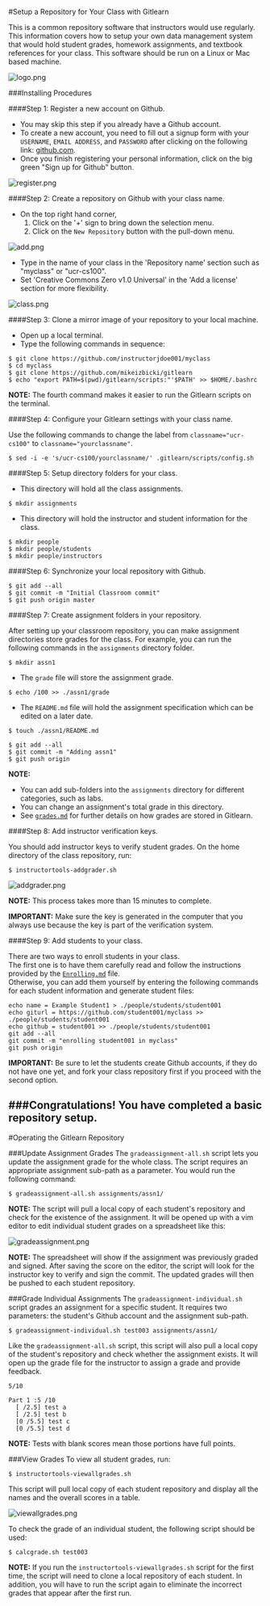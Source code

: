 #Setup a Repository for Your Class with Gitlearn

This is a common repository software that instructors would use regularly.
This information covers how to setup your own data management system that would hold student grades, homework assignments, and textbook references for your class.
This software should be run on a Linux or Mac based machine.

![logo.png](img/logo.png)

###Installing Procedures

####Step 1: Register a new account on Github.

- You may skip this step if you already have a Github account.
- To create a new account, you need to fill out a signup form with your `USERNAME`, `EMAIL ADDRESS`, and `PASSWORD` after clicking on the following link: [github.com](https://github.com).
- Once you finish registering your personal information, click on the big green "Sign up for Github" button.

![register.png](img/register.png)

####Step 2: Create a repository on Github with your class name.

- On the top right hand corner, 
  1. Click on the '+' sign to bring down the selection menu.
  2. Click on the `New Repository` button with the pull-down menu.

![add.png](img/add.png)

- Type in the name of your class in the 'Repository name' section such as "myclass" or "ucr-cs100".
- Set 'Creative Commons Zero v1.0 Universal' in the 'Add a license' section for more flexibility.

![class.png](img/class.png)

####Step 3: Clone a mirror image of your repository to your local machine.

- Open up a local terminal.
- Type the following commands in sequence:
```
$ git clone https://github.com/instructorjdoe001/myclass
$ cd myclass
$ git clone https://github.com/mikeizbicki/gitlearn
$ echo "export PATH=$(pwd)/gitlearn/scripts:"'$PATH' >> $HOME/.bashrc
```
**NOTE:**
The fourth command makes it easier to run the Gitlearn scripts on the terminal.

####Step 4: Configure your Gitlearn settings with your class name.

Use the following commands to change the label from `classname="ucr-cs100"` to `classname="yourclassname"`.
```
$ sed -i -e 's/ucr-cs100/yourclassname/' .gitlearn/scripts/config.sh
```

####Step 5: Setup directory folders for your class.
- This directory will hold all the class assignments.
```
$ mkdir assignments
```
- This directory will hold the instructor and student information for the class.
```
$ mkdir people
$ mkdir people/students
$ mkdir people/instructors
```

####Step 6: Synchronize your local repository with Github.

```
$ git add --all
$ git commit -m "Initial Classroom commit"
$ git push origin master
```

####Step 7: Create assignment folders in your repository.

After setting up your classroom repository, you can make assignment directories store grades for the class.
For example, you can run the following commands in the `assignments` directory folder.
```
$ mkdir assn1
```
- The `grade` file will store the assignment grade.
```
$ echo /100 >> ./assn1/grade
```
- The `README.md` file will hold the assignment specification which can be edited on a later date.
```
$ touch ./assn1/README.md
```
```
$ git add --all
$ git commit -m "Adding assn1"
$ git push origin
```
**NOTE:**
- You can add sub-folders into the `assignments` directory for different categories, such as labs.
- You can change an assignment's total grade in this directory.
- See [`grades.md`](grades.md) for further details on how grades are stored in Gitlearn.

####Step 8: Add instructor verification keys.

You should add instructor keys to verify student grades.
On the home directory of the class repository, run:
```
$ instructortools-addgrader.sh
```
![addgrader.png](img/addgrader.png)

**NOTE:**
This process takes more than 15 minutes to complete.

**IMPORTANT:**
Make sure the key is generated in the computer that you always use because the key is part of the verification system.

####Step 9: Add students to your class.

There are two ways to enroll students in your class.  
The first one is to have them carefully read and follow the instructions provided by the [`Enrolling.md`](Enrolling.md) file.  
Otherwise, you can add them yourself by entering the following commands for each student information and generate student files:
```
echo name = Example Student1 > ./people/students/student001
echo giturl = https://github.com/student001/myclass >> ./people/students/student001
echo github = student001 >> ./people/students/student001
git add --all
git commit -m "enrolling student001 in myclass"
git push origin
```
**IMPORTANT:**
Be sure to let the students create Github accounts, if they do not have one yet, and fork your class repository first if you proceed with the second option.

###Congratulations! You have completed a basic repository setup.
----------------------------------------------------------------------------------------
#Operating the Gitlearn Repository

###Update Assignment Grades
The `gradeassignment-all.sh` script lets you update the assignment grade for the whole class.
The script requires an appropriate assignment sub-path as a parameter.
You would run the following command:
```
$ gradeassignment-all.sh assignments/assn1/
```
**NOTE:**
The script will pull a local copy of each student's repository and check for the existence of the assignment.
It will be opened up with a vim editor to edit individual student grades on a spreadsheet like this:

![gradeassignment.png](img/gradeassignment.png)

**NOTE:**
The spreadsheet will show if the assignment was previously graded and signed.
After saving the score on the editor, the script will look for the instructor key to verify and sign the commit.
The updated grades will then be pushed to each student repository.

###Grade Individual Assignments
The `gradeassignment-individual.sh` script grades an assignment for a specific student.
It requires two parameters: the student's Github account and the assignment sub-path.
```
$ gradeassignment-individual.sh test003 assignments/assn1/
```
Like the `gradeassignment-all.sh` script, this script will also pull a local copy of the student's repository and check whether the assignment exists.
It will open up the grade file for the instructor to assign a grade and provide feedback.
```
5/10

Part 1 :5 /10
  [ /2.5] test a
  [ /2.5] test b
  [0 /5.5] test c
  [0 /5.5] test d
```
 
**NOTE:**
Tests with blank scores mean those portions have full points.

###View Grades
To view all student grades, run:
```
$ instructortools-viewallgrades.sh
```
This script will pull local copy of each student repository and display all the names and the overall scores in a table.

![viewallgrades.png](img/viewallgrades.png)

To check the grade of an individual student, the following script should be used:
```
$ calcgrade.sh test003
```
**NOTE:**
If you run the `instructortools-viewallgrades.sh` script for the first time, the script will need to clone a local repository of each student.
In addition, you will have to run the script again to eliminate the incorrect grades that appear after the first run.

